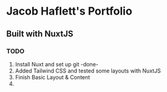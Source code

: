# Jacob Haflett's Portfolio
## Built with NuxtJS


### **TODO**
1. Install Nuxt and set up git -done-
2. Added Tailwind CSS and tested some layouts with NuxtJS
3. Finish Basic Layout & Content
4. 